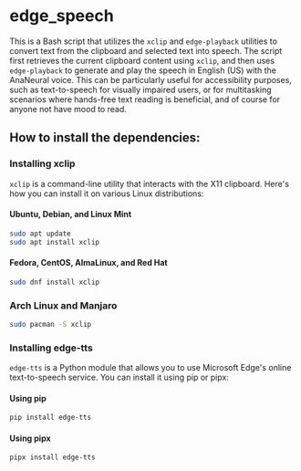 # edge_speech
This is a Bash script that utilizes the `xclip` and `edge-playback` utilities to convert text from the clipboard and selected text into speech. The script first retrieves the current clipboard content using `xclip`, and then uses `edge-playback` to generate and play the speech in English (US) with the AnaNeural voice. This can be particularly useful for accessibility purposes, such as text-to-speech for visually impaired users, or for multitasking scenarios where hands-free text reading is beneficial, and of course for anyone not have mood to read.

## How to install the dependencies:

### Installing xclip
`xclip` is a command-line utility that interacts with the X11 clipboard. Here's how you can install it on various Linux distributions:

#### Ubuntu, Debian, and Linux Mint
```bash
sudo apt update
sudo apt install xclip
```

#### Fedora, CentOS, AlmaLinux, and Red Hat
```bash
sudo dnf install xclip
```

### Arch Linux and Manjaro
```bash
sudo pacman -S xclip
```


### Installing edge-tts
`edge-tts` is a Python module that allows you to use Microsoft Edge's online text-to-speech service. You can install it using pip or pipx:

#### Using pip
```bash
pip install edge-tts
```

#### Using pipx
```bash
pipx install edge-tts
```

